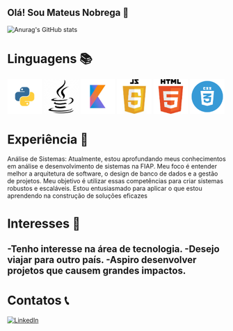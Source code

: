 ## Olá! Sou Mateus Nobrega 👋
![Anurag's GitHub stats](https://github-readme-stats.vercel.app/api?username=Mateuziinn&show_icons=true&theme=radical)
# Linguagens 📚
<img src="img/python.webp" alt="Python" width="80" height="80">     <img src="img/Java.png" alt="Java" width="80" height="80">   <img src="img/kotlin.jpg" alt="Kotlin" width="80" height="80">
<img src="img/javascript.jpg " alt="Script" width="80" height="80">   <img src="img/html.png" alt="html" width="80" height="80">   <img src="img/css.webp" alt="html" width="80" height="80"> 

  


# Experiência 🚀

Análise de Sistemas: Atualmente, estou aprofundando meus conhecimentos em análise e desenvolvimento de sistemas na FIAP. Meu foco é entender melhor a arquitetura de software, o design de banco de dados e a gestão de projetos. Meu objetivo é utilizar essas competências para criar sistemas robustos e escaláveis. Estou entusiasmado para aplicar o que estou aprendendo na construção de soluções eficazes

# Interesses 📖
-Tenho interesse na área de tecnologia.
-Desejo viajar para outro país.
-Aspiro desenvolver projetos que causem grandes impactos.
-



# Contatos 📞
[![LinkedIn](https://img.shields.io/badge/LinkedIn-0077B5?style=for-the-badge&logo=linkedin&logoColor=white)](https://www.linkedin.com/in/mateus-nobrega-41b7702b8?lipi=urn%3Ali%3Apage%3Ad_flagship3_profile_view_base_contact_details%3Bz9i0B54cTYS2GYKcSGSNaA%3D%3D)

